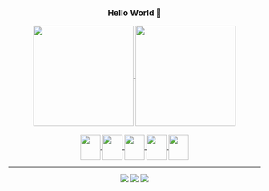 ### Hello World 🦦
<head>
  <link rel="stylesheet" href="https://cdn.jsdelivr.net/gh/devicons/devicon@v2.15.1/devicon.min.css">
</head>
<body align="center">
 <div align="center"> 
<a href="https://github.com/SaraMag25">
  <img height=200 align="center" src="https://github-readme-stats.vercel.app/api?username=SaraMag25&theme=transparent&rank_icon=github&show_icons=true&repo-private=true" />

  <img height=200 align="center" src="https://github-readme-stats.vercel.app/api/top-langs?username=SaraMag25&layout=compact&langs_count=8&card_width=320&theme=transparent" />

<div style="display: inline_block"><br>
  <img align="center" height="50" width="40" src="https://cdn.jsdelivr.net/gh/devicons/devicon/icons/python/python-original.svg" /> 
  <img align="center" height="50" width="40" src="https://cdn.jsdelivr.net/gh/devicons/devicon/icons/django/django-plain.svg" />
  <img align="center" height="50" width="40" src="https://cdn.jsdelivr.net/gh/devicons/devicon/icons/angularjs/angularjs-plain.svg" />
  <img  align="center" height="50" width="40" src="https://cdn.jsdelivr.net/gh/devicons/devicon/icons/postgresql/postgresql-original.svg" />
  <img align="center" height="50" width="40" src="https://cdn.jsdelivr.net/gh/devicons/devicon/icons/vscode/vscode-original.svg" />
</div>

<hr>

<div> 
  <a href="https://www.instagram.com/sara_mag4l/" target="_blank"><img src="https://img.shields.io/badge/-Instagram-%23E4405F?style=for-the-badge&logo=instagram&logoColor=white" target="_blank"></a>
  <a href = "mailto:saramagalhaes242@gmail.com"><img src="https://img.shields.io/badge/-Gmail-%23333?style=for-the-badge&logo=gmail&logoColor=white" target="_blank"></a>
  <a href="https://www.linkedin.com/in/saramagalh%C3%A3es25/" target="_blank"><img src="https://img.shields.io/badge/-LinkedIn-%230077B5?style=for-the-badge&logo=linkedin&logoColor=white" target="_blank"></a> 
</div>
